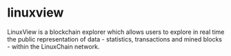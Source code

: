 # linuxview
LinuxView is a blockchain explorer which allows users to explore in real time the public representation of data - statistics, transactions and mined blocks - within the LinuxChain network.
